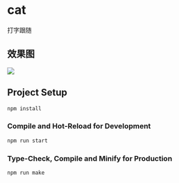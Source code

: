 # cat

打字跟随

## 效果图

![](https://github.com/Guolefeng/cat/file/screenrecording.gif)

## Project Setup

```sh
npm install
```

### Compile and Hot-Reload for Development

```sh
npm run start
```

### Type-Check, Compile and Minify for Production

```sh
npm run make
```
